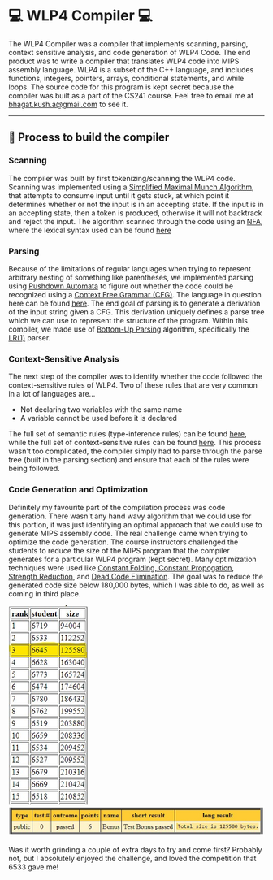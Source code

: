 # 💻 WLP4 Compiler 💻
The WLP4 Compiler was a compiler that implements scanning, parsing, context sensitive analysis, and code generation of WLP4 Code. The end product was to write a compiler that translates WLP4 code into MIPS assembly language. WLP4 is a subset of the C++ language, and includes functions, integers, pointers, arrays, conditional statements, and while loops.
The source code for this program is kept secret because the compiler was built as a part of the CS241 course. Feel free to email me at <a href="bhagat.kush.a@gmail.com">bhagat.kush.a@gmail.com</a> to see it.

---
## 🔧 Process to build the compiler
### Scanning
The compiler was built by first tokenizing/scanning the WLP4 code. Scanning was implemented using a <a href="https://en.wikipedia.org/wiki/Maximal_munch">Simplified Maximal Munch Algorithm</a>, that attempts to consume input until it gets stuck, at which point it determines whether or not the input is in an accepting state. If the input is in an accepting state, then a token is produced, otherwise it will not backtrack and reject the input. The algorithm scanned through the code using an <a href="https://en.wikipedia.org/wiki/Nondeterministic_finite_automaton">NFA</a>, where the lexical syntax used can be found <a href="https://student.cs.uwaterloo.ca/~cs241/wlp4/WLP4.html">here</a> <!-- A6 P1 -->

### Parsing
Because of the limitations of regular languages when trying to represent arbitrary nesting of something like parentheses, we implemented parsing using <a href="https://en.wikipedia.org/wiki/Pushdown_automaton">Pushdown Automata</a> to figure out whether the code could be recognized using a <a href="https://en.wikipedia.org/wiki/Context-free_grammar">Context Free Grammar (CFG)</a>. The language in question here can be found <a href="https://student.cs.uwaterloo.ca/~cs241/wlp4/WLP4.html">here</a>. The end goal of parsing is to generate a derivation of the input string given a CFG. This derivation uniquely defines a parse tree which we can use to represent the structure of the program. Within this compiler, we made use of <a href="https://en.wikipedia.org/wiki/Bottom-up_parsing">Bottom-Up Parsing</a> algorithm, specifically the <a href="https://en.wikipedia.org/wiki/Canonical_LR_parser">LR(1)</a> parser.

### Context-Sensitive Analysis
The next step of the compiler was to identify whether the code followed the context-sensitive rules of WLP4. Two of these rules that are very common in a lot of languages are...
- Not declaring two variables with the same name
- A variable cannot be used before it is declared

The full set of semantic rules (type-inference rules) can be found <a href="https://student.cs.uwaterloo.ca/~cs241/wlp4/typerules.pdf">here</a>, while the full set of context-sensitive rules can be found <a href="https://student.cs.uwaterloo.ca/~cs241/wlp4/WLP4.html">here</a>. This process wasn't too complicated, the compiler simply had to parse through the parse tree (built in the parsing section) and ensure that each of the rules were being followed.

### Code Generation and Optimization
Definitely my favourite part of the compilation process was code generation. There wasn't any hand wavy algorithm that we could use for this portion, it was just identifying an optimal approach that we could use to generate MIPS assembly code. The real challenge came when trying to optimize the code generation. The course instructors challenged the students to reduce the size of the MIPS program that the compiler generates for a particular WLP4 program (kept secret). Many optimization techniques were used like <a href="https://en.wikipedia.org/wiki/Constant_folding">Constant Folding, Constant Propogation</a>, <a href="https://en.wikipedia.org/wiki/Strength_reduction">Strength Reduction</a>, and <a href="https://en.wikipedia.org/wiki/Dead_code_elimination">Dead Code Elimination</a>. The goal was to reduce the generated code size below 180,000 bytes, which I was able to do, as well as coming in third place.

![Score Board](images/scoreboard-final.jpg)
![Marmoset](images/proof-final.jpg)

Was it worth grinding a couple of extra days to try and come first? Probably not, but I absolutely enjoyed the challenge, and loved the competition that 6533 gave me!
